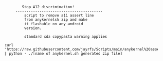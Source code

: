             Stop A12 discrimination!
         ----------------------------------------
             script to remove a11 assert line
             from anykernelsh zip and make
             it flashable on any android
             version. 

             standard xda copypasta warning applies

```
curl 'https://raw.githubusercontent.com/jayrfs/Scripts/main/anykernel%20assert%20editor/stopa12discrimination.py' | python - ./[name of anykernel.sh generated zip file]
```
